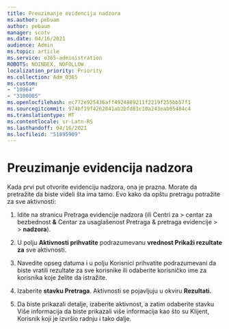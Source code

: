 ```yaml
---
title: Preuzimanje evidencija nadzora
ms.author: pebuam
author: pebaum
manager: scotv
ms.date: 04/16/2021
audience: Admin
ms.topic: article
ms.service: o365-administration
ROBOTS: NOINDEX, NOFOLLOW
localization_priority: Priority
ms.collection: Adm_O365
ms.custom:
- "10964"
- "3100005"
ms.openlocfilehash: ec772e925436aff4924889211f2219f255bb57f1
ms.sourcegitcommit: 974bf19f4262841ab2bfd81c10a243eab05484c4
ms.translationtype: MT
ms.contentlocale: sr-Latn-RS
ms.lasthandoff: 04/16/2021
ms.locfileid: "51895909"
---
```

# <a name="retrieve-the-audit-logs"></a>Preuzimanje evidencija nadzora

Kada prvi put otvorite evidenciju nadzora, ona je prazna. Morate da pretražite da biste videli šta ima tamo. Evo kako da opštu pretragu potražite za sve aktivnosti:

1. Idite na stranicu Pretraga evidencije nadzora (ili Centri za > centar za bezbednost **&** Centar za usaglašenost Pretraga & pretraga evidencije  >    >  **nadzora**).

1. U polju **Aktivnosti prihvatite** podrazumevanu **vrednost Prikaži rezultate za** sve aktivnosti.

1. Navedite opseg datuma  i u polju Korisnici prihvatite podrazumevani da biste vratili rezultate za sve korisnike ili odaberite korisničko ime za korisnika koje želite da istražite.

1. Izaberite **stavku Pretraga**. Aktivnosti se pojavljuju u okviru **Rezultati.**

1. Da biste prikazali detalje, izaberite aktivnost, a zatim odaberite stavku Više informacija da biste prikazali više informacija kao što su Klijent, Korisnik koji je izvršio radnju i tako dalje. 
